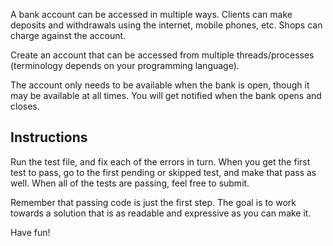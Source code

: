 A bank account can be accessed in multiple ways. Clients can make deposits and
withdrawals using the internet, mobile phones, etc. Shops can charge against the
account.

Create an account that can be accessed from multiple threads/processes
(terminology depends on your programming language).

The account only needs to be available when the bank is open, though it may be
available at all times. You will get notified when the bank opens and closes.

## Instructions

Run the test file, and fix each of the errors in turn. When you get the first
test to pass, go to the first pending or skipped test, and make that pass as
well. When all of the tests are passing, feel free to submit.

Remember that passing code is just the first step. The goal is to work towards a
solution that is as readable and expressive as you can make it.

Have fun!

